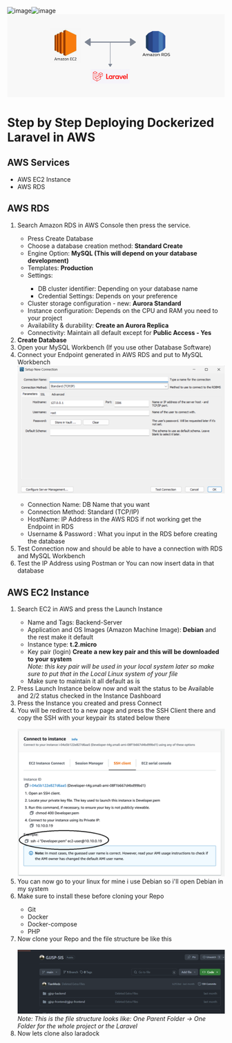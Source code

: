 ![image](https://github.com/TianMeds/Deploying-Dockerized-Laravel/assets/99672958/a32aeb00-3e55-496a-8cd2-8ea11f8e9ab0)![image](https://github.com/TianMeds/Deploying-Dockerized-Laravel/assets/99672958/99b61fd2-f079-43d3-b3cf-b22fdfd0dd8e)<img src="https://raw.githubusercontent.com/TianMeds/image--stocks-for-coding/main/Laravel-AWS.png" alt="Laravel x AWS" />

# Step by Step Deploying Dockerized Laravel in AWS

## AWS Services
<ul>
  <li>AWS EC2 Instance</li>
  <li>AWS RDS</li>
</ul>

## AWS RDS

<ol>
  <li>
    Search Amazon RDS in AWS Console then press the service.
  </li>
  <ul>
    <li>Press Create Database</li>
    <li>Choose a database creation method: <b>Standard Create</b></li>
    <li>Engine Option: <b>MySQL (This will depend on your database development)</b></li>
    <li>Templates: <b>Production</b></li>
    <li>Settings:</li>
      <ul>
        <li>DB cluster identifier: Depending on your database name</li>
        <li>Credential Settings: Depends on your preference</li>
      </ul>
    <li>Cluster storage configuration - new: <b>Aurora Standard</b></li>
    <li>Instance configuration: Depends on the CPU and RAM you need to your project</li>
    <li>Availability & durability: <b>Create an Aurora Replica </b></li>
    <li>Connectivity: Maintain all default except for <b>Public Access - Yes</b></li>
  </ul>
  <li><b>Create Database</b></li>
  <li>Open your MySQL Workbench (If you use other Database Software)</li>
  <li>Connect your Endpoint generated in AWS RDS and put to MySQL Workbench</li>
  <img src="https://raw.githubusercontent.com/TianMeds/image--stocks-for-coding/main/image_2024-05-26_200106290.png"/>
  <ul>
    <li>Connection Name: DB Name that you want</li>
    <li>Connection Method: Standard (TCP/IP)</li>
    <li>HostName: IP Address in the AWS RDS if not working get the Endpoint in RDS </li>
    <li>Username & Password : What you input in the RDS before creating the database</li>
  </ul>
  <li>Test Connection now and should be able to have a connection with RDS and MySQL Workbench</li>
  <li>Test the IP Address using Postman or You can now insert data in that database</li>
</ol>

## AWS EC2 Instance

<ol>
  <li>
    Search EC2 in AWS and press the Launch Instance
  </li>
  <ul>
    <li>Name and Tags: Backend-Server</li>
    <li>Application and OS Images (Amazon Machine Image): <b>Debian</b> and the rest make it default</li>
    <li>Instance type: <b>t.2.micro</b></li>
    <li>Key pair (login) <b>Create a new key pair and this will be downloaded to your system</b></li>
    <i>Note: this key pair will be used in your local system later so make sure to put that in the Local Linux system of your file</i>
    <li>Make sure to maintain it all default as is </li>
  </ul>
  <li>Press Launch Instance below now and wait the status to be Available and 2/2 status checked in the Instance Dashboard</li>
  <li>Press the Instance you created and press Connect</li>
  <li>You will be redirect to a new page and press the SSH Client there and copy the SSH with your keypair its stated below there</li>
  <br/>
  <img src="https://raw.githubusercontent.com/TianMeds/image--stocks-for-coding/main/SSH-CLIENT.png"/>

  <li>You can now go to your linux for mine i use Debian so i'll open Debian in my system</li>
  <li>Make sure to install these before cloning your Repo</li>
  <ul>
    <li>Git</li>
    <li>Docker</li>
    <li>Docker-compose</li>
    <li>PHP</li>
  </ul>
  <li>Now clone your Repo and the file structure be like this</li>
  <br/>
  <img src="https://raw.githubusercontent.com/TianMeds/image--stocks-for-coding/main/Repo%20Structure.png"/>
  <i>Note: This is the file structure looks like:  One Parent Folder -> One Folder for the whole project or the Laravel</i>
  <li>Now lets clone also laradock</li>
</ol>

